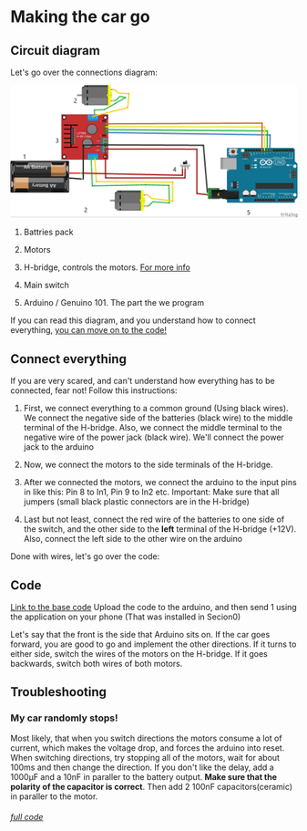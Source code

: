 # Making the car go

## Circuit diagram

Let's go over the connections diagram:

![[If you can't view this image I hope you can read schematics](./section1_schematic.pdf)](./pictures/section1_schematic.jpg)

1. Battries pack

1. Motors

1. H-bridge, controls the motors. [For more info](https://en.wikipedia.org/wiki/H_bridge)

1. Main switch

1. Arduino / Genuino 101. The part the we program

If you can read this diagram, and you understand how to connect everything, [you can move on to the code!](#code)

## Connect everything

If you are very scared, and can't understand how everything has to be connected, fear not! Follow this instructions:

1. First, we connect everything to a common ground (Using black wires). We connect the negative side of the batteries (black wire) to the middle terminal of the H-bridge. Also, we connect the middle terminal to the negative wire of the power jack  (black wire). We'll connect the power jack to the arduino

1. Now, we connect the motors to the side terminals of the H-bridge.

1. After we connected the motors, we connect the arduino to the input pins in like this: Pin 8 to In1, Pin 9 to In2 etc. Important: Make sure that all jumpers (small black plastic connectors are in the H-bridge)

1. Last but not least, connect the red wire of the batteries to one side of the switch, and the other side to the __left__ terminal of the H-bridge (+12V). Also, connect the left side to the other wire on the arduino

Done with wires, let's go over the code:

## Code

[Link to the base code](./code%20no1/code%20no1.ino)
Upload the code to the arduino, and then send 1 using the application on your phone (That was installed in Secion0)

Let's say that the front is the side that Arduino sits on. If the car goes forward, you are good to go and implement the other directions. If it turns to either side, switch the wires of the motors on the H-bridge. If it goes backwards, switch both wires of both motors.

## Troubleshooting

### My car randomly stops!

Most likely, that when you switch directions the motors consume a lot of current, which makes the voltage drop, and forces the arduino into reset. When switching directions, try stopping all of the motors, wait for about 100ms and then change the direction.
If you don't like the delay, add a 1000μF and a 10nF in paraller to the battery output. __Make sure that the polarity of the capacitor is correct__. Then add 2 100nF capacitors(ceramic) in paraller to the motor.

###### [full code](./code%20no2/code%20no2.ino)

